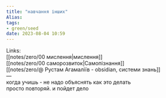```yaml
---
title: "навчання інших"
Alias: 
tags:
- green/seed
date: 2023-08-04 10:59
---
```

Links:  
[[notes/zero/00 мислення|мислення]]  
[[notes/zero/00 саморозвиток|Самопізнання]]  
[[notes/zero/@ Рустам Агамаліїв - obsidian, системи знань]]  
—  
когда учишь - не надо объяснять как это делать  
просто повторяй. и пойдет дело


